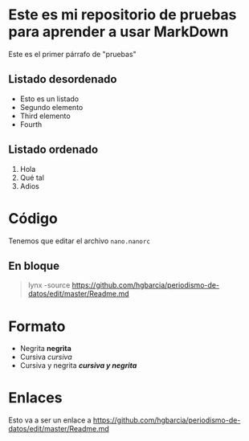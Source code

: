
# Este es mi repositorio de pruebas para aprender a usar MarkDown
Este es el primer párrafo de "pruebas"

## Listado desordenado
- Esto es un listado
- Segundo elemento
- Third elemento
- Fourth

## Listado ordenado
1. Hola
2. Qué tal
3. Adios

# Código
Tenemos que editar el archivo `nano.nanorc` 

## En bloque

> lynx -source https://github.com/hgbarcia/periodismo-de-datos/edit/master/Readme.md

# Formato
- Negrita **negrita**
- Cursiva *cursiva*
- Cursiva y negrita ***cursiva y negrita***

# Enlaces
Esto va a ser un enlace a https://github.com/hgbarcia/periodismo-de-datos/edit/master/Readme.md

